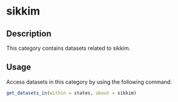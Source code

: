 
# sikkim
## Description
This category contains datasets related to sikkim.
## Usage
Access datasets in this category by using the following command:
```r
get_datasets_in(within = states, about = sikkim)
```

